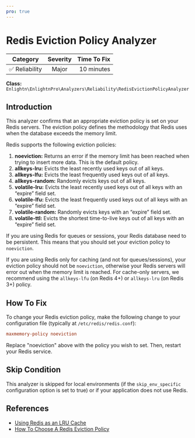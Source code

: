 ```yaml
---
pro: true
---
```


# Redis Eviction Policy Analyzer <Badge text="PRO" type="tip"/>

| Category       | Severity   | Time To Fix  |
| -------------  |:----------:| ------------:|
| :white_check_mark: Reliability | Major     | 10 minutes  |

**Class:** `Enlightn\EnlightnPro\Analyzers\Reliability\RedisEvictionPolicyAnalyzer`

## Introduction

This analyzer confirms that an appropriate eviction policy is set on your Redis servers. The eviction policy defines the methodology that Redis uses when the database exceeds the memory limit.

Redis supports the following eviction policies:

1. **noeviction:** Returns an error if the memory limit has been reached when trying to insert more data. This is the default policy.
2. **allkeys-lru:** Evicts the least recently used keys out of all keys.
3. **allkeys-lfu:** Evicts the least frequently used keys out of all keys.
4. **allkeys-random:** Randomly evicts keys out of all keys.
5. **volatile-lru:** Evicts the least recently used keys out of all keys with an “expire” field set.
6. **volatile-lfu:** Evicts the least frequently used keys out of all keys with an “expire” field set.
7. **volatile-random:** Randomly evicts keys with an “expire” field set.
8. **volatile-ttl:** Evicts the shortest time-to-live keys out of all keys with an “expire” field set.

If you are using Redis for queues or sessions, your Redis database need to be persistent. This means that you should set your eviction policy to `noeviction`.

If you are using Redis only for caching (and not for queues/sessions), your eviction policy should not be `noeviction`, otherwise your Redis servers will error out when the memory limit is reached. For cache-only servers, we recommend using the `allkeys-lfu` (on Redis 4+) or `allkeys-lru` (on Redis 3+) policy.

## How To Fix

To change your Redis eviction policy, make the following change to your configuration file (typically at `/etc/redis/redis.conf`):

```ini
maxmemory-policy noeviction
```

Replace "noeviction" above with the policy you wish to set. Then, restart your Redis service.

## Skip Condition

This analyzer is skipped for local environments (if the `skip_env_specific` configuration option is set to true) or if your application does not use Redis.

## References

- [Using Redis as an LRU Cache](https://redis.io/topics/lru-cache)
- [How To Choose A Redis Eviction Policy](https://www.digitalocean.com/docs/databases/redis/how-to/choose-eviction-policies/)